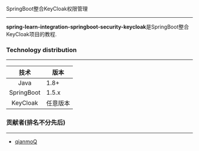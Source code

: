 SpringBoot整合KeyCloak权限管理

---

**spring-learn-integration-springboot-security-keycloak**是SpringBoot整合KeyCloak项目的教程.

### Technology distribution

---

|技术|版本|
|:---:|---|
|Java|1.8+|
|SpringBoot|1.5.x|
|KeyCloak|任意版本|

### 贡献者(排名不分先后)

---

- [qianmoQ](https://github.com/qianmoQ)
